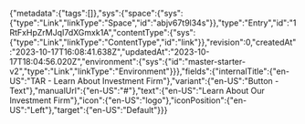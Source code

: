 {"metadata":{"tags":[]},"sys":{"space":{"sys":{"type":"Link","linkType":"Space","id":"abjv67t9l34s"}},"type":"Entry","id":"1RtFxHpZrMJqI7dXGmxk1A","contentType":{"sys":{"type":"Link","linkType":"ContentType","id":"link"}},"revision":0,"createdAt":"2023-10-17T16:08:41.638Z","updatedAt":"2023-10-17T18:04:56.020Z","environment":{"sys":{"id":"master-starter-v2","type":"Link","linkType":"Environment"}}},"fields":{"internalTitle":{"en-US":"TAR - Learn About Investment Firm"},"variant":{"en-US":"Button - Text"},"manualUrl":{"en-US":"#"},"text":{"en-US":"Learn About Our Investment Firm"},"icon":{"en-US":"logo"},"iconPosition":{"en-US":"Left"},"target":{"en-US":"Default"}}}